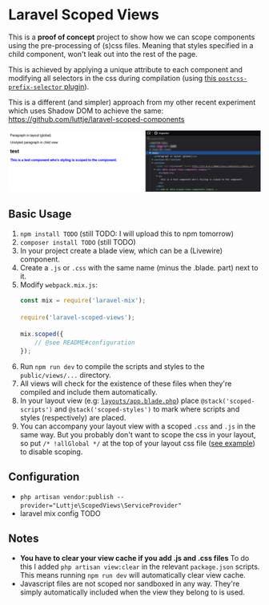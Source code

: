 # Laravel Scoped Views

This is a **proof of concept** project to show how we can scope components using the pre-processing of (s)css files. Meaning that styles specified in a child component, won't leak out into the rest of the page. 

This is achieved by applying a unique attribute to each component and modifying all selectors in the css during compilation (using [this `postcss-prefix-selector` plugin](https://www.npmjs.com/package/postcss-prefix-selector)).

This is a different (and simpler) approach from my other recent experiment which uses Shadow DOM to achieve the same: https://github.com/luttje/laravel-scoped-components

![](.github/resulting-html.png)


## Basic Usage

1. `npm install TODO` (still TODO: I will upload this to npm tomorrow)
2. `composer install TODO` (still TODO)
3. In your project create a blade view, which can be a (Livewire) component.
4. Create a `.js` or `.css` with the same name (minus the .blade. part) next to it.
5. Modify `webpack.mix.js`:
    ```js
    const mix = require('laravel-mix');

    require('laravel-scoped-views');

    mix.scoped({
        // @see README#configuration
    });
    ```
5. Run `npm run dev` to compile the scripts and styles to the `public/views/...` directory.
6. All views will check for the existence of these files when they're compiled and include them automatically.
8. In your layout view (e.g: [`layouts/app.blade.php`](resources/views/layouts/app.blade.php)) place `@stack('scoped-scripts')` and `@stack('scoped-styles')` to mark where scripts and styles (respectively) are placed.
9. You can accompany your layout view with a scoped `.css` and `.js` in the same way. But you probably don't want to scope the css in your layout, so put `/* !allGlobal */` at the top of your layout css file ([see example](resources/views/layouts/app.css)) to disable scoping.


## Configuration

- `php artisan vendor:publish --provider="Luttje\ScopedViews\ServiceProvider"`
- laravel mix config TODO

## Notes
- **You have to clear your view cache if you add .js and .css files**
To do this I added `php artisan view:clear` in the relevant `package.json` scripts. This means running `npm run dev` will automatically clear view cache.
- Javascript files are not scoped nor sandboxed in any way. They're simply automatically included when the view they belong to is used.
